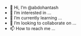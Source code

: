 - 👋 Hi, I’m @abdohantash
- 👀 I’m interested in ...
- 🌱 I’m currently learning ...
- 💞️ I’m looking to collaborate on ...
- 📫 How to reach me ...

<!---
abdohantash/abdohantash is a ✨ special ✨ repository because its `README.md` (this file) appears on your GitHub profile.
You can click the Preview link to take a look at your changes.
--->
